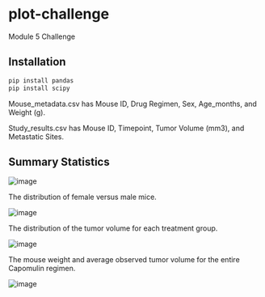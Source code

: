 # plot-challenge
Module 5 Challenge

## Installation
```bash
pip install pandas
pip install scipy
```

Mouse_metadata.csv has Mouse ID,	Drug Regimen,	Sex,	Age_months,	and Weight (g). 

Study_results.csv has Mouse ID,	Timepoint,	Tumor Volume (mm3),	and Metastatic Sites.

## Summary Statistics
![image](https://github.com/wemlaztdj/plot-challenge/assets/19890554/fa53776d-88d7-40d6-bb33-c6fe47718ddc)


The distribution of female versus male mice.

![image](https://github.com/wemlaztdj/plot-challenge/assets/19890554/2e97dde7-7a77-47a6-a2f6-a22d13943b05)

The distribution of the tumor volume for each treatment group.

![image](https://github.com/wemlaztdj/plot-challenge/assets/19890554/7d7826fe-5f9e-418e-a819-8bf1f35de8b6)


The mouse weight and average observed tumor volume for the entire Capomulin regimen.

![image](https://github.com/wemlaztdj/plot-challenge/assets/19890554/da9446f6-df48-4de1-9389-b203a9189a81)
